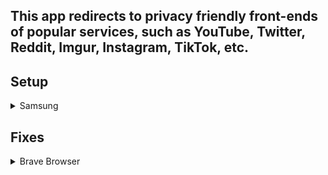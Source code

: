 ## This app redirects to privacy friendly front-ends of popular services, such as YouTube, Twitter, Reddit, Imgur, Instagram, TikTok, etc. 

## Setup
<details>
<summary>Samsung</summary>
<br>

https://user-images.githubusercontent.com/108840615/223288669-367e8ac8-611e-44ea-b733-71e773ac6120.mp4

</details>

## Fixes
<details>
<summary>Brave Browser</summary>
<br>

https://user-images.githubusercontent.com/108840615/223290998-1ea8b286-56d2-4c90-a596-fca712b77559.mp4

</details>
